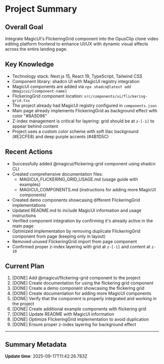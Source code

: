 # Project Summary

## Overall Goal
Integrate MagicUI's FlickeringGrid component into the OpusClip clone video editing platform frontend to enhance UI/UX with dynamic visual effects across the entire landing page.

## Key Knowledge
- Technology stack: Next.js 15, React 19, TypeScript, Tailwind CSS
- Component library: shadcn UI with MagicUI registry integration
- MagicUI components are added via `npx shadcn@latest add @magicui/[component-name]`
- FlickeringGrid component location: `src/components/ui/flickering-grid.tsx`
- The project already had MagicUI registry configured in `components.json`
- Main page already implements FlickeringGrid as background effect with color "#8A5D96"
- Z-index management is critical for layering: grid should be at `z-[-1]` to appear behind content
- Project uses a custom color scheme with soft lilac background (#E2CFE8) and deep purple accents (#4B1D5C)

## Recent Actions
- Successfully added @magicui/flickering-grid component using shadcn CLI
- Created comprehensive documentation files:
  - MAGICUI_FLICKERING_GRID_USAGE.md (usage guide with examples)
  - MAGICUI_COMPONENTS.md (instructions for adding more MagicUI components)
- Created demo components showcasing different FlickeringGrid implementations
- Updated README.md to include MagicUI information and usage instructions
- Verified component integration by confirming it's already active in the main page
- Optimized implementation by removing duplicate FlickeringGrid component from page (keeping only in layout)
- Removed unused FlickeringGrid import from page component
- Confirmed proper z-index layering with grid at `z-[-1]` and content at `z-10`

## Current Plan
1. [DONE] Add @magicui/flickering-grid component to the project
2. [DONE] Create documentation for using the flickering grid component
3. [DONE] Create a demo component showcasing the flickering grid
4. [DONE] Create documentation for adding more MagicUI components
5. [DONE] Verify that the component is properly integrated and working in the project
6. [DONE] Create additional example components with flickering grid
7. [DONE] Update README with MagicUI information
8. [DONE] Optimize FlickeringGrid implementation to avoid duplication
9. [DONE] Ensure proper z-index layering for background effect

---

## Summary Metadata
**Update time**: 2025-09-17T11:42:26.783Z 
